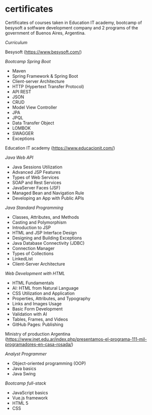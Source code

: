 # certificates

Certificates of courses taken in Education IT academy, bootcamp of besysoft a sotfware development company and 2 programs of the government of Buenos Aires, Argentina.


*Curriculum*

Besysoft (https://www.besysoft.com/)
  
  *Bootcamp Spring Boot*
   - Maven
   - Spring Framework & Spring Boot
   - Client-server Architecture
   - HTTP (Hypertext Transfer Protocol)
   - API REST
   - JSON
   - CRUD
   - Model View Controller
   - JPA
   - JPQL
   - Data Transfer Object
   - LOMBOK
   - SWAGGER
   - Exceptions

Education IT academy (https://www.educacionit.com/)
  
  *Java Web API*
   - Java Sessions Utilization
   - Advanced JSP Features
   - Types of Web Services
   - SOAP and Rest Services
   - JavaServer Faces (JSF)
   - Managed Bean and Navigation Rule
   - Developing an App with Public APIs
     
  *Java Standard Programming*
   - Classes, Attributes, and Methods
   - Casting and Polymorphism
   - Introduction to JSP
   - HTML and JSP Interface Design
   - Designing and Building Exceptions
   - Java Database Connectivity (JDBC)
   - Connection Manager
   - Types of Collections
   - LinkedList
   - Client-Server Architecture
     
   *Web Development with HTML*
   - HTML Fundamentals
   - AI: HTML from Natural Language
   - CSS Utilization and Application
   - Properties, Attributes, and Typography
   - Links and Images Usage
   - Basic Form Development
   - Validation with AI
   - Tables, Frames, and Videos
   - GitHub Pages: Publishing
     
Ministry of production Argentina (https://www.inet.edu.ar/index.php/presentamos-el-programa-111-mil-programadores-en-casa-rosada/)
  
  *Analyst Programmer*
   - Object-oriented programming (OOP)
   - Java basics
   - Java Swing
     
  *Bootcamp full-stack*
   - JavaScript basics
   - Vue.js framework
   - HTML 5
   - CSS 
  
